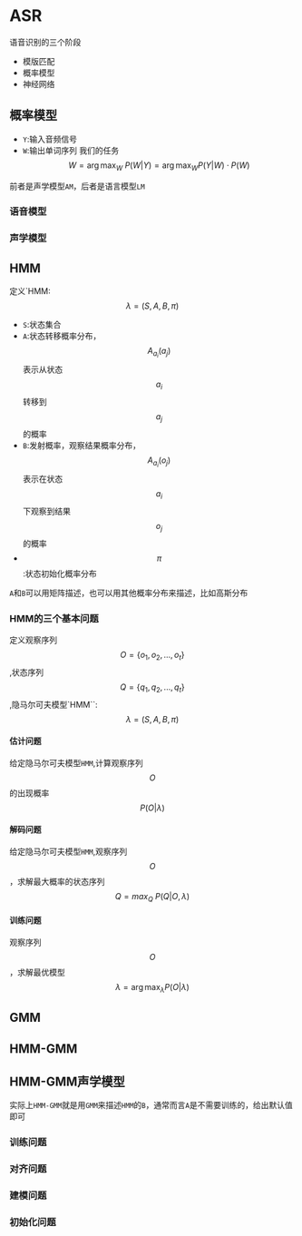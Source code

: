 
# ASR
语音识别的三个阶段
- 模版匹配
- 概率模型
- 神经网络

## 概率模型
- `Y`:输入音频信号
- `W`:输出单词序列
我们的任务$$W = \arg\max_W\ P(W|Y) = \arg\max_W P(Y|W) \cdot P(W)$$

前者是声学模型`AM`，后者是语言模型`LM`

### 语音模型
### 声学模型

## HMM

定义`HMM:$$\lambda = (S,A,B,\pi)$$
- `S`:状态集合
- `A`:状态转移概率分布，$$A_{a_i}(a_j)$$表示从状态$${a_i}$$转移到$${a_j}$$的概率
- `B`:发射概率，观察结果概率分布，$$A_{a_i}(o_j)$$表示在状态$${a_i}$$下观察到结果$${o_j}$$的概率
- $$\pi$$:状态初始化概率分布

`A`和`B`可以用矩阵描述，也可以用其他概率分布来描述，比如高斯分布

### HMM的三个基本问题

定义观察序列$$O = \{o_1,o_2,...,o_t\}$$,状态序列$$Q = \{q_1,q_2,...,q_t\}$$,隐马尔可夫模型`HMM``:$$\lambda = (S,A,B,\pi)$$

#### 估计问题

给定隐马尔可夫模型`HMM`,计算观察序列$$O$$的出现概率$$P(O|\lambda)$$

#### 解码问题

给定隐马尔可夫模型`HMM`,观察序列$$O$$，求解最大概率的状态序列$$Q = max_Q\ P(Q|O,\lambda)$$

#### 训练问题

观察序列$$O$$，求解最优模型$$\lambda = \arg\max_{\lambda} P(O|\lambda)$$

## GMM

## HMM-GMM



## HMM-GMM声学模型
实际上`HMM-GMM`就是用`GMM`来描述`HMM`的`B`，通常而言`A`是不需要训练的，给出默认值即可
### 训练问题

### 对齐问题

### 建模问题

### 初始化问题